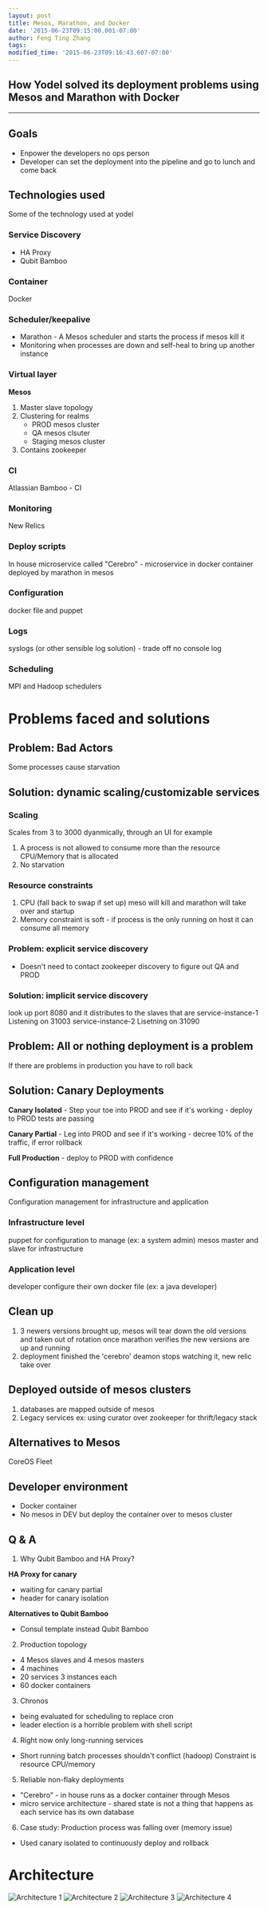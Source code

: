 ```yaml
---
layout: post
title: Mesos, Marathon, and Docker
date: '2015-06-23T09:15:00.001-07:00'
author: Feng Ting Zhang
tags:
modified_time: '2015-06-23T09:16:43.607-07:00'
---
```


## How Yodel solved its deployment problems using Mesos and Marathon with Docker

----------

## Goals
* Enpower the developers no ops person
* Developer can set the deployment into the pipeline and go to lunch and come back

## Technologies used
Some of the technology used at yodel

### Service Discovery
* HA Proxy
* Qubit Bamboo

### Container
Docker

### Scheduler/keepalive
* Marathon - A Mesos scheduler and starts the process if mesos kill it
* Monitoring when processes are down and self-heal to bring up another instance

### Virtual layer
__Mesos__
1. Master slave topology
2. Clustering for realms
    * PROD mesos cluster
    * QA mesos clsuter
    * Staging mesos cluster
3. Contains zookeeper

### CI
Atlassian Bamboo - CI

### Monitoring
New Relics

### Deploy scripts
In house microservice called "Cerebro" - microservice in docker container deployed by marathon in mesos

### Configuration
docker file and puppet

### Logs
syslogs (or other sensible log solution) - trade off no console log

### Scheduling
MPI and Hadoop schedulers

# Problems faced and solutions

## Problem: Bad Actors
Some processes cause starvation

## Solution: dynamic scaling/customizable services

### Scaling
Scales from 3 to 3000 dyanmically, through an UI for example
  1. A process is not allowed to consume more than the resource CPU/Memory that is allocated
  2. No starvation

### Resource constraints
  1. CPU (fall back to swap if set up) meso will kill and marathon will take over and startup
  2. Memory constraint is soft - if process is the only running on host it can consume all memory

### Problem: explicit service discovery
  * Doesn't need to contact zookeeper discovery to figure out QA and PROD

### Solution: implicit service discovery
look up port 8080 and it distributes to the slaves that are
service-instance-1 Listening on 31003
service-instance-2 Lisetning on 31090

## Problem: All or nothing deployment is a problem
If there are problems in production you have to roll back

## Solution: Canary Deployments

  __Canary Isolated__
      - Step your toe into PROD and see if it's working
      - deploy to PROD tests are passing

  __Canary Partial__
      - Leg into PROD and see if it's working
      - decree 10% of the traffic, if error rollback

  __Full Production__
      - deploy to PROD with confidence


## Configuration management
Configuration management for infrastructure and application

### Infrastructure level
puppet for configuration to manage (ex: a system admin)
mesos master and slave for infrastructure

### Application level
developer configure their own docker file (ex: a java developer)

## Clean up
1. 3 newers versions brought up, mesos will tear down the old versions and taken out of rotation once marathon verifies the new versions are up and running
2. deployment finished the 'cerebro' deamon stops watching it, new relic take over

## Deployed outside of mesos clusters
1. databases are mapped outside of mesos
2. Legacy services
ex: using curator over zookeeper for thrift/legacy stack

## Alternatives to Mesos
CoreOS
Fleet

## Developer environment
* Docker container
* No mesos in DEV but deploy the container over to mesos cluster

## Q & A

1. Why Qubit Bamboo and HA Proxy?

  __HA Proxy for canary__
  - waiting for canary partial
  - header for canary isolation

  __Alternatives to Qubit Bamboo__
  - Consul template instead Qubit Bamboo

2. Production topology
  - 4 Mesos slaves and 4 mesos masters
  - 4 machines
  - 20 services 3 instances each
  - 60 docker containers

3. Chronos
  - being evaluated for scheduling to replace cron
  - leader election is a horrible problem with shell script

4. Right now only long-running services
  - Short running batch processes shouldn't conflict (hadoop)
  Constraint is resource CPU/memory

5. Reliable non-flaky deployments
  * "Cerebro" - in house runs as a docker container through Mesos
  * micro service architecture - shared state is not a thing that happens as each service has its own database

6. Case study: Production process was falling over (memory issue)
  * Used canary isolated to continuously deploy and rollback

# Architecture
![Architecture 1](/img/mesos1.jpg "Architecture 1")
![Architecture 2](/img/mesos2.jpg "Architecture 2")
![Architecture 3](/img/mesos3.jpg "Architecture 3")
![Architecture 4](/img/mesos4.jpg "Architecture 4")